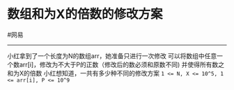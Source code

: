 # 数组和为X的倍数的修改方案

#网易 

---


小红拿到了一个长度为N的数组arr，她准备只进行一次修改
可以将数组中任意一个数arr[i]，修改为不大于P的正数（修改后的数必须和原数不同)
并使得所有数之和为X的倍数
小红想知道，一共有多少种不同的修改方案
`1 <= N, X <= 10^5, 1 <= arr[i], P <= 10^9`